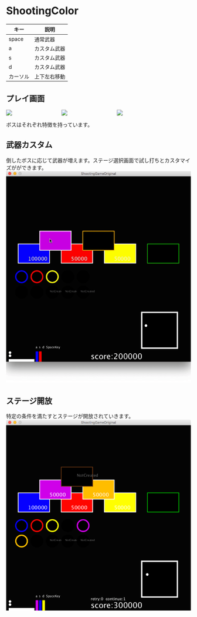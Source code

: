 # ShootingColor

|キー|説明|
|---|---|
|space|通常武器|
|a|カスタム武器|
|s|カスタム武器|
|d|カスタム武器|
|カーソル|上下左右移動|

## プレイ画面

<div style="display: flex;">
<img style="width: 30%;" src="https://raw.githubusercontent.com/elzup/ShootingColor/master/ScreenShots/blue.gif" />
<img style="width: 30%;" src="https://raw.githubusercontent.com/elzup/ShootingColor/master/ScreenShots/yellow.gif" />
<img style="width: 30%;" src="https://raw.githubusercontent.com/elzup/ShootingColor/master/ScreenShots/purple.gif" />
</div>

ボスはそれぞれ特徴を持っています。


## 武器カスタム
倒したボスに応じて武器が増えます。ステージ選択画面で試し打ちとカスタマイズがができます。
![](https://raw.githubusercontent.com/elzup/ShootingColor/master/ScreenShots/custom-wepon.gif)


## ステージ開放
特定の条件を満たすとステージが開放されていきます。
![](https://raw.githubusercontent.com/elzup/ShootingColor/master/ScreenShots/ShootingGameOriginal.png)
